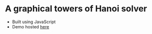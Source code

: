 # A graphical towers of Hanoi solver
- Built using JavaScript
- Demo hosted [here](http://monicaleep.github.io/hanoisolver)
